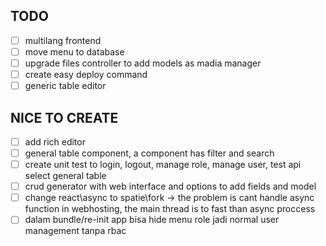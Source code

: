 ## TODO

-   [ ] multilang frontend
-   [ ] move menu to database
-   [ ] upgrade files controller to add models as madia manager
-   [ ] create easy deploy command
-   [ ] generic table editor

## NICE TO CREATE

-   [ ] add rich editor
-   [ ] general table component, a component has filter and search
-   [ ] create unit test to login, logout, manage role, manage user, test api select general table
-   [ ] crud generator with web interface and options to add fields and model
-   [ ] change react\async to spatie\fork
        -> the problem is cant handle async function in webhosting, the main thread is to fast than async proccess
-   [ ] dalam bundle/re-init app bisa hide menu role jadi normal user management tanpa rbac
